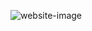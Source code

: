 ![website-image](https://user-images.githubusercontent.com/118003612/204096491-f0732b3a-468c-47b9-8b32-52059aff2ef5.png)

